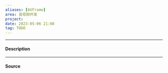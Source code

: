 ```yaml
---
aliases: [AVFrame]
area: 音视频开发
project: 
date: 2023-05-06 21:08
tag: TODO
---
```

---
#### Description

---
#### Source
